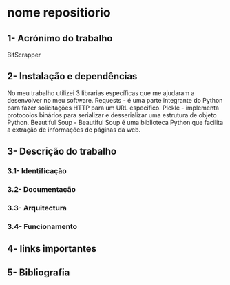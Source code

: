 # nome repositiorio 
## 1- Acrónimo do trabalho
BitScrapper

## 2- Instalação e dependências
No meu trabalho utilizei 3 librarias específicas que me ajudaram a desenvolver no meu software.
   Requests - é uma parte integrante do Python para fazer solicitações HTTP para um URL especifico.
   Pickle - implementa protocolos binários para serializar e desserializar uma estrutura de objeto Python.
   Beautiful Soup - Beautiful Soup é uma biblioteca Python que facilita a extração de informações de páginas da web.

## 3- Descrição do trabalho
### 3.1- Identificação

### 3.2- Documentação
### 3.3- Arquitectura
### 3.4- Funcionamento
## 4- links importantes
## 5- Bibliografia

